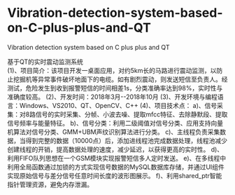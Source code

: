 # Vibration-detection-system-based-on-C-plus-plus-and-QT
Vibration detection system based on C plus plus and QT


基于QT的实时震动监测系统    
(1)、项目简介：该项目开发一桌面应用，对约5km长的马路进行震动监测，以防止挖掘机等异常事件破坏地面下的电缆。如有剧烈震动，则发送短信至负责人。经测试，危险发生到收到报警短信的时间相差1s，分类准确率达到98%，实时性与准确度较高。
(2)、开发时间：2018年3月--2018年10月
(3)、开发环境与编程语言：Windows、VS2010、QT、OpenCV、C++
(4)、项目技术点：
a)、信号采集：对8路信号的实时采集、分帧、小波去噪、提取mfcc特征、去除静默段、提取信号频率与能量特征。
b)、信号分类：利用二级阈值对信号分类、应用支持向量机算法对信号分类、GMM+UBM声纹识别算法进行分类。
c)、主线程负责采集数据，当得到完整的数据（10000点）后，添加进线程池完成数据处理，线程池减少创建线程的开销，提高数据处理的速度，减少延迟，以获得更高的实时性。
d)、利用FIFO队列思想在一个GSM模块实现报警短信多人定时发送。
e)、在多线程中利用全局函数通过加锁的方式实现信号数据的MySQL数据库存储，并通过UI组件实现原始信号与差分信号任意时间长度的波形图展示。
f)、利用shared_ptr智能指针管理资源，避免内存泄漏。
